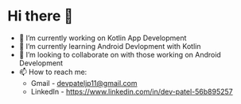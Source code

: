 # Hi there 👋

- 🔭 I’m currently working on Kotlin App Development
- 🌱 I’m currently learning Android Devlopment with Kotlin
- 👯 I’m looking to collaborate on with those working on Android Development
- 📫 How to reach me:
  - Gmail - devpateljp11@gmail.com
  - LinkedIn - https://www.linkedin.com/in/dev-patel-56b895257
